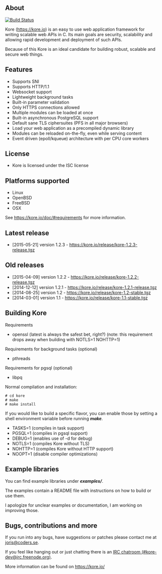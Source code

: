 About
-----
[![Build Status](https://travis-ci.org/jorisvink/kore.svg?branch=master)](https://travis-ci.org/jorisvink/kore)

Kore (https://kore.io) is an easy to use web application framework for
writing scalable web APIs in C. Its main goals are security, scalability
and allowing rapid development and deployment of such APIs.

Because of this Kore is an ideal candidate for building robust, scalable and secure web things.

Features
--------
* Supports SNI
* Supports HTTP/1.1
* Websocket support
* Lightweight background tasks
* Built-in parameter validation
* Only HTTPS connections allowed
* Multiple modules can be loaded at once
* Built-in asynchronous PostgreSQL support
* Default sane TLS ciphersuites (PFS in all major browsers)
* Load your web application as a precompiled dynamic library
* Modules can be reloaded on-the-fly, even while serving content
* Event driven (epoll/kqueue) architecture with per CPU core workers

License
-------
* Kore is licensed under the ISC license

Platforms supported
-------------------
* Linux
* OpenBSD
* FreeBSD
* OSX

See https://kore.io/doc/#requirements for more information.

Latest release
--------------
* [2015-05-21] version 1.2.3 - https://kore.io/release/kore-1.2.3-release.tgz

Old releases
------------
* [2015-04-09] version 1.2.2 - https://kore.io/release/kore-1.2.2-release.tgz
* [2014-12-12] version 1.2.1 - https://kore.io/release/kore-1.2.1-release.tgz
* [2014-08-25] version 1.2 - https://kore.io/release/kore-1.2-stable.tgz
* [2014-03-01] version 1.1 - https://kore.io/release/kore-1.1-stable.tgz

Building Kore
-------------

Requirements
* openssl (latest is always the safest bet, right?)
  (note: this requirement drops away when building with NOTLS=1 NOHTTP=1)

Requirements for background tasks (optional)
* pthreads

Requirements for pgsql (optional)
* libpq

Normal compilation and installation:

```
# cd kore
# make
# make install
```

If you would like to build a specific flavor, you can enable
those by setting a shell environment variable before running **_make_**.

* TASKS=1 (compiles in task support)
* PGSQL=1 (compiles in pgsql support)
* DEBUG=1 (enables use of -d for debug)
* NOTLS=1 (compiles Kore without TLS)
* NOHTTP=1 (compiles Kore without HTTP support)
* NOOPT=1 (disable compiler optimizations)

Example libraries
-----------------

You can find example libraries under **_examples/_**.

The examples contain a README file with instructions on how
to build or use them.

I apologize for unclear examples or documentation, I am working on
improving those.

Bugs, contributions and more
----------------------------

If you run into any bugs, have suggestions or patches please
contact me at joris@coders.se.

If you feel like hanging out or just chatting there is an [IRC chatroom (#kore-dev@irc.freenode.org)](https://webchat.freenode.net?channels=kore-dev).

More information can be found on https://kore.io/
